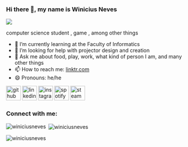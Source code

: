 ### Hi there 👋, my name is Winicius Neves
![](https://cdn.discordapp.com/attachments/1022281132282237018/1119666716373426278/Inserir_um_titulo_1.png)

computer science student , game , among other things

- 🌱 I’m currently learning  at the Faculty of Informatics 
- 🤔 I’m looking for help with projector design and creation 
- 💬 Ask me about food, play, work, what kind of person I am, and many other things 
- 📫 How to reach me: [linktr.com](https://linktr.ee/winiciusneves?utm_source=linktree_admin_share) 
- 😄 Pronouns: he/he 


[<img src='https://cdn.discordapp.com/attachments/1022281132282237018/1119680764280320072/kisspng-github-social-media-computer-icons-logo-android-5b348490ab20f1.548940641530168464701.png' alt='github' height='40'>](https://github.com/WiniciusNeves) [<img src='https://github.com/cszach/cszach/blob/master/img/icons/linkedin.png' alt='linkedin' height='40'>](https://www.linkedin.com/in/winicius-neves-4b9257268/)  [<img src='https://github.com/cszach/cszach/blob/master/img/icons/instagram.png' alt='instagram' height='40'>](https://www.instagram.com/winicius_neves/) [<img src='https://upload.wikimedia.org/wikipedia/commons/thumb/7/74/Spotify_App_Logo.svg/1024px-Spotify_App_Logo.svg.png' alt='spotify' height='40'>](https://open.spotify.com/user/216uvwispazv76kqo2zzup44a?si=73a9b379e4ed4c6b&nd=1) [<img src='https://upload.wikimedia.org/wikipedia/commons/c/c1/Steam_Logo.png' alt='steam' height='40'>](https://steamcommunity.com/id/winiciusneves/)  



<h3 align="left">Connect with me:</h3>
<p align="left">
</p>

<p><img align="left" src="https://github-readme-stats.vercel.app/api/top-langs?username=winiciusneves&show_icons=true&theme=dark&title_color=6125b1&text_color=ffffff&bg_color=000000&hide_border=true&locale=en&layout=compact" alt="winiciusneves" /></p>

<p>&nbsp;<img align="center" src="https://github-readme-stats.vercel.app/api?username=winiciusneves&show_icons=true&theme=dark&title_color=5d25b1&text_color=ffffff&bg_color=000000&hide_border=true&locale=en" alt="winiciusneves" /></p>

<p><img align="center" src="https://github-readme-streak-stats.herokuapp.com/?user=winiciusneves&theme=dark" alt="winiciusneves" /></p>

